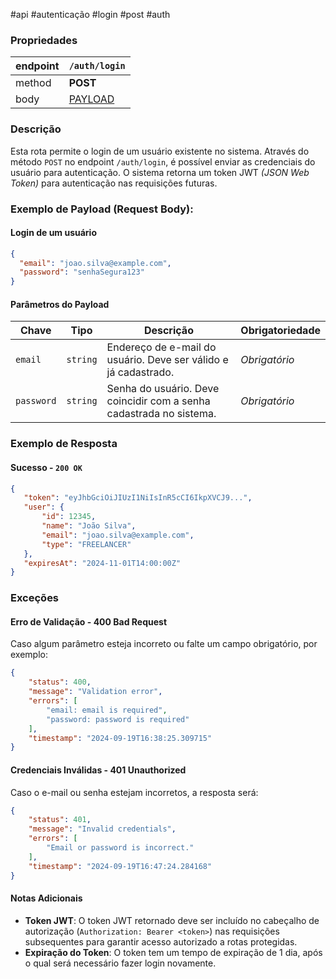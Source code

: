   #api #autenticação #login #post #auth

### Propriedades

| endpoint | `/auth/login`                      |
| -------- | ---------------------------------- |
| method   | __POST__                           |
| body     | [PAYLOAD](#Exemplo%20De%20Payload) |

### Descrição
Esta rota permite o login de um usuário existente no sistema. Através do método `POST` no endpoint `/auth/login`, é possível enviar as credenciais do usuário para autenticação. O sistema retorna um token JWT *(JSON Web Token)* para autenticação nas requisições futuras.

### Exemplo de Payload (Request Body):

#### Login de um usuário
```json
{
  "email": "joao.silva@example.com",
  "password": "senhaSegura123"
}
```

#### Parâmetros do Payload

| **Chave**  | **Tipo** | **Descrição**                                                       | **Obrigatoriedade** |
| ---------- | -------- | ------------------------------------------------------------------- | ------------------- |
| `email`    | `string` | Endereço de e-mail do usuário. Deve ser válido e já cadastrado.     | _Obrigatório_       |
| `password` | `string` | Senha do usuário. Deve coincidir com a senha cadastrada no sistema. | _Obrigatório_       |

### Exemplo de Resposta
#### Sucesso - `200 OK`
 ```json
{ 
	"token": "eyJhbGciOiJIUzI1NiIsInR5cCI6IkpXVCJ9...",
	"user": {
		"id": 12345,
		"name": "João Silva",
		"email": "joao.silva@example.com",
		"type": "FREELANCER"
	},
	"expiresAt": "2024-11-01T14:00:00Z"
}
```

### Exceções

#### Erro de Validação - **400 Bad Request**
Caso algum parâmetro esteja incorreto ou falte um campo obrigatório, por exemplo:
```json
{
	"status": 400,
	"message": "Validation error",
	"errors": [
		"email: email is required",
		"password: password is required"
	],
	"timestamp": "2024-09-19T16:38:25.309715"
}
```

#### Credenciais Inválidas - **401 Unauthorized**
Caso o e-mail ou senha estejam incorretos, a resposta será:
```json
{
	"status": 401,
	"message": "Invalid credentials",
	"errors": [
		"Email or password is incorrect."
	],
	"timestamp": "2024-09-19T16:47:24.284168"
}
```

#### Notas Adicionais
- **Token JWT**: O token JWT retornado deve ser incluído no cabeçalho de autorização (`Authorization: Bearer <token>`) nas requisições subsequentes para garantir acesso autorizado a rotas protegidas.
- **Expiração do Token**: O token tem um tempo de expiração de 1 dia, após o qual será necessário fazer login novamente.